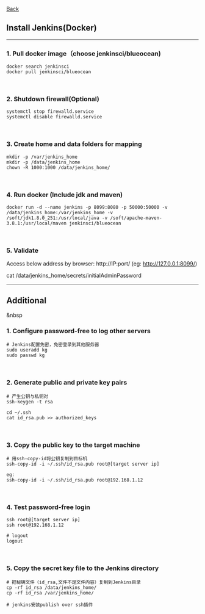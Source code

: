 
[Back](README.md)

## Install Jenkins(Docker)

<hr>

### 1. Pull docker image（choose jenkinsci/blueocean)
```shell
docker search jenkinsci
docker pull jenkinsci/blueocean
```

&nbsp;

### 2. Shutdown firewall(Optional)
```shell
systemctl stop firewalld.service
systemctl disable firewalld.service 
```

&nbsp;

### 3. Create home and data folders for mapping

```shell
mkdir -p /var/jenkins_home
mkdir -p /data/jenkins_home
chown -R 1000:1000 /data/jenkins_home/
```

&nbsp;

### 4. Run docker (Include jdk and maven)

```shell
docker run -d --name jenkins -p 8099:8080 -p 50000:50000 -v /data/jenkins_home:/var/jenkins_home -v /soft/jdk1.8.0_251:/usr/local/java -v /soft/apache-maven-3.8.1:/usr/local/maven jenkinsci/blueocean
```

&nbsp;

### 5. Validate

Access below address by browser:
http://IP:port/
(eg: http://127.0.0.1:8099/)

cat /data/jenkins_home/secrets/initialAdminPassword

<hr>

## Additional
&nbsp

### 1. Configure password-free to log other servers

```
# Jenkins配置免密，免密登录到其他服务器
sudo useradd kg
sudo passwd kg
```

&nbsp;


### 2. Generate public and private key pairs

```shell
# 产生公钥与私钥对
ssh-keygen -t rsa 

cd ~/.ssh
cat id_rsa.pub >> authorized_keys
```
&nbsp;

### 3. Copy the public key to the target machine

```shell
# 用ssh-copy-id将公钥复制到目标机
ssh-copy-id -i ~/.ssh/id_rsa.pub root@[target server ip]

eg:
ssh-copy-id -i ~/.ssh/id_rsa.pub root@192.168.1.12
```
&nbsp;

### 4. Test password-free login

```shell
ssh root@[target server ip]
ssh root@192.168.1.12

# logout
logout
```

&nbsp;

### 5. Copy the secret key file to the Jenkins directory

```shell
# 把秘钥文件（id_rsa,文件不是文件内容）复制到Jenkins目录
cp -rf id_rsa /data/jenkins_home/
cp -rf id_rsa /var/jenkins_home/

# jenkins安装publish over ssh插件
```
